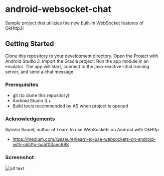 # android-websocket-chat

Sample project that utilizies the new built-in WebSocket features of OkHttp3! 

## Getting Started

Clone this repository to your development directory. Open the Project with Android Studio 3. Import the Gradle project. Run the app module in an emulator. The app will start, connect to the java-reactive-chat running server, and send a chat message. 

### Prerequisites

* git (to clone this repository)
* Android Studio 3.+
* Build tools recommended by AS when project is opened

### Acknowledgements

Sylvain Saurel, author of Learn to use WebSockets on Android with OkHttp

* https://medium.com/@ssaurel/learn-to-use-websockets-on-android-with-okhttp-ba5f00aea988

### Screenshot

![alt text](https://github.com/lmorda/android-websocket-chat/blob/master/screenshot.png)
